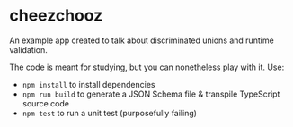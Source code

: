 # cheezchooz

An example app created to talk about discriminated unions and runtime validation.

The code is meant for studying, but you can nonetheless play with it. Use:

- `npm install` to install dependencies
- `npm run build` to generate a JSON Schema file & transpile TypeScript source code
- `npm test` to run a unit test (purposefully failing)
